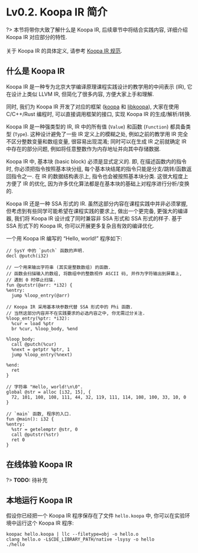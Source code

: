 # Lv0.2. Koopa IR 简介

?> 本节将带你大致了解什么是 Koopa IR, 后续章节中将结合实践内容, 详细介绍 Koopa IR 对应部分的特性.
<br><br>
关于 Koopa IR 的具体定义, 请参考 [Koopa IR 规范](/misc-app-ref/koopa).

## 什么是 Koopa IR

Koopa IR 是一种专为北京大学编译原理课程实践设计的教学用的中间表示 (IR), 它在设计上类似 LLVM IR, 但简化了很多内容, 方便大家上手和理解.

同时, 我们为 Koopa IR 开发了对应的框架 ([koopa](https://github.com/pku-minic/koopa) 和 [libkoopa](https://github.com/pku-minic/koopa/tree/master/crates/libkoopa)), 大家在使用 C/C++/Rust 编程时, 可以直接调用框架的接口, 实现 Koopa IR 的生成/解析/转换.

Koopa IR 是一种强类型的 IR, IR 中的所有值 (`Value`) 和函数 (`Function`) 都具备类型 (`Type`). 这种设计避免了一些 IR 定义上的模糊之处, 例如之前的教学用 IR 完全不区分整数变量和数组变量, 很容易出现混淆; 同时可以在生成 IR 之前就确定 IR 中存在的部分问题, 例如将任意整数作为内存地址并向其中存储数据.

Koopa IR 中, 基本块 (basic block) 必须是显式定义的. 即, 在描述函数内的指令时, 你必须把指令按照基本块分组, 每个基本块结尾的指令只能是分支/跳转/函数返回指令之一. 在 IR 的数据结构表示上, 指令也会被按照基本块分类. 这很大程度上方便了 IR 的优化, 因为许多优化算法都是在基本块的基础上对程序进行分析/变换的.

Koopa IR 还是一种 SSA 形式的 IR. 虽然这部分内容在课程实践中并非必须掌握, 但考虑到有些同学可能希望在课程实践的要求上, 做出一个更完备, 更强大的编译器, 我们将 Koopa IR 设计成了同时兼容非 SSA 形式和 SSA 形式的样子. 基于 SSA 形式下的 Koopa IR, 你可以开展更多复杂且有效的编译优化.

一个用 Koopa IR 编写的 “Hello, world!” 程序如下:

```koopa
// SysY 中的 `putch` 函数的声明.
decl @putch(i32)

// 一个用来输出字符串 (其实是整数数组) 的函数.
// 函数会扫描输入的数组, 将数组中的整数视作 ASCII 码, 并作为字符输出到屏幕上,
// 遇到 0 时停止扫描.
fun @putstr(@arr: *i32) {
%entry:
  jump %loop_entry(@arr)

// Koopa IR 采用基本块参数代替 SSA 形式中的 Phi 函数.
// 当然这部分内容并不在实践要求的必选内容之中, 你无需过分关注.
%loop_entry(%ptr: *i32):
  %cur = load %ptr
  br %cur, %loop_body, %end

%loop_body:
  call @putch(%cur)
  %next = getptr %ptr, 1
  jump %loop_entry(%next)

%end:
  ret
}

// 字符串 "Hello, world!\n\0".
global @str = alloc [i32, 15], {
  72, 101, 108, 108, 111, 44, 32, 119, 111, 114, 108, 100, 33, 10, 0
}

// `main` 函数, 程序的入口.
fun @main(): i32 {
%entry:
  %str = getelemptr @str, 0
  call @putstr(%str)
  ret 0
}
```

## 在线体验 Koopa IR

?> **TODO:** 待补充

## 本地运行 Koopa IR

假设你已经把一个 Koopa IR 程序保存在了文件 `hello.koopa` 中, 你可以在实验环境中运行这个 Koopa IR 程序:

```
koopac hello.koopa | llc --filetype=obj -o hello.o
clang hello.o -L$CDE_LIBRARY_PATH/native -lsysy -o hello
./hello
```
